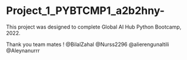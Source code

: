 # Project_1_PYBTCMP1_a2b2hny-

This project was designed to complete Global AI Hub Python Bootcamp, 2022.

Thank you team mates ! @BilalZahal @Nurss2296 @alierengunaltili @Aleynanurrr
